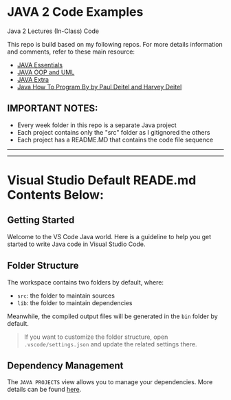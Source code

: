 # JAVA 2 Code Examples

Java 2 Lectures (In-Class) Code

This repo is build based on my following repos. For more details information and comments, refer to these main resource:
- [JAVA Essentials](https://github.com/anmarjarjees/java-essentials)
- [JAVA OOP and UML](https://github.com/anmarjarjees/java-oop-uml)
- [JAVA Extra](https://github.com/anmarjarjees/java-extra)
- [Java How To Program By by Paul Deitel and Harvey Deitel](https://github.com/anmarjarjees/JavaHowToProgram11e_EarlyObjects)

## IMPORTANT NOTES:
- Every week folder in this repo is a separate Java project
- Each project contains only the "src" folder as I gitignored the others
- Each project has a README.MD that contains the code file sequence

---
---
# Visual Studio Default READE.md Contents Below:
## Getting Started

Welcome to the VS Code Java world. Here is a guideline to help you get started to write Java code in Visual Studio Code.

## Folder Structure

The workspace contains two folders by default, where:

- `src`: the folder to maintain sources
- `lib`: the folder to maintain dependencies

Meanwhile, the compiled output files will be generated in the `bin` folder by default.

> If you want to customize the folder structure, open `.vscode/settings.json` and update the related settings there.

## Dependency Management

The `JAVA PROJECTS` view allows you to manage your dependencies. More details can be found [here](https://github.com/microsoft/vscode-java-dependency#manage-dependencies).

